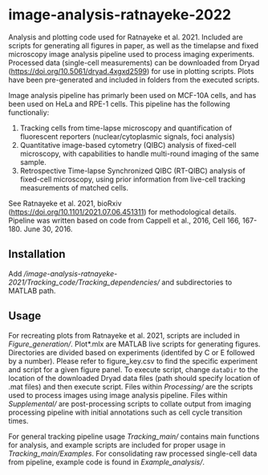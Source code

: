 # image-analysis-ratnayeke-2022
Analysis and plotting code used for Ratnayeke et al. 2021. Included are scripts for generating all figures in paper, as well as the timelapse and fixed microscopy image analysis pipeline used to process imaging experiments. Processed data (single-cell measurements) can be downloaded from Dryad (https://doi.org/10.5061/dryad.4xgxd2599) for use in plotting scripts. Plots have been pre-generated and included in folders from the executed scripts. 

Image analysis pipeline has primarly been  used on MCF-10A cells, and has been used on HeLa and RPE-1 cells. This pipeline has the following functionaliy:
1) Tracking cells from time-lapse microscopy and quantification of fluorescent reporters (nuclear/cytoplasmic signals, foci analysis)
2) Quantitative image-based cytometry (QIBC) analysis of fixed-cell microscopy, with capabilities to handle multi-round imaging of the same sample.
3) Retrospective Time-lapse Synchronized QIBC (RT-QIBC) analysis of fixed-cell microscopy, using prior information from live-cell tracking measurements of matched cells. 

See Ratnayeke et al. 2021, bioRxiv (https://doi.org/10.1101/2021.07.06.451311) for methodological details.  Pipeline was written based on code from Cappell et al., 2016, Cell 166, 167-180. June 30, 2016. 

## Installation
Add */image-analysis-ratnayeke-2021/Tracking_code/Tracking_dependencies/* and subdirectories to MATLAB path. 
## Usage
For recreating plots from Ratnayeke et al. 2021, scripts are included in *Figure_generation/*. Plot*.mlx are MATLAB live scripts for generating figures. Directories are divided based on experiments (identifed by C or E followed by a number).  Please refer to figure_key.csv to find the specific experiment and script for a given figure panel. To execute script, change ```dataDir``` to the location of the downloaded Dryad data files (path should specify location of .mat files) and then execute script. Files within *Processing/* are the scripts used to process images using image analysis pipeline. Files within *Supplemental/* are post-processing scripts to collate output from imaging processing pipeline with initial annotations such as cell cycle transition times. 

For general tracking pipeline usage *Tracking_main/* contains main functions for analysis, and example scripts are included for proper usage in  *Tracking_main/Examples*. For consolidating raw processed single-cell data from pipeline, example code is found in *Example_analysis/*.
